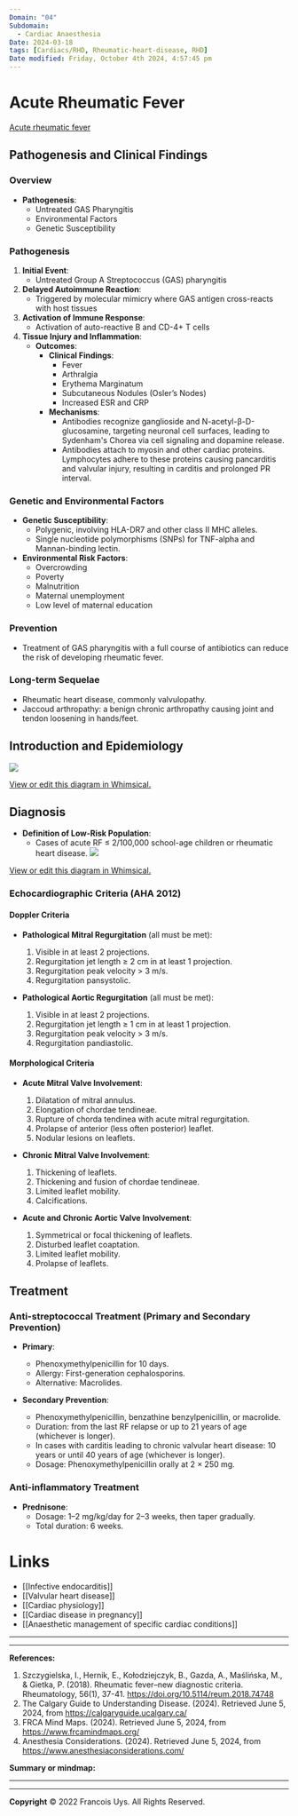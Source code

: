 ```yaml
---
Domain: "04"
Subdomain:
  - Cardiac Anaesthesia
Date: 2024-03-18
tags: [Cardiacs/RHD, Rheumatic-heart-disease, RHD]
Date modified: Friday, October 4th 2024, 4:57:45 pm
---
```


# Acute Rheumatic Fever

[Acute rheumatic fever](https://calgaryguide.ucalgary.ca/Acute-Rheumatic-Fever--Pathogenesis-and-Clinical-Findings/)

## Pathogenesis and Clinical Findings

### Overview

- **Pathogenesis**:
	- Untreated GAS Pharyngitis
	- Environmental Factors
	- Genetic Susceptibility

### Pathogenesis

1. **Initial Event**:
	- Untreated Group A Streptococcus (GAS) pharyngitis
2. **Delayed Autoimmune Reaction**:
	- Triggered by molecular mimicry where GAS antigen cross-reacts with host tissues
3. **Activation of Immune Response**:
	- Activation of auto-reactive B and CD-4+ T cells
4. **Tissue Injury and Inflammation**:
	- **Outcomes**:
		- **Clinical Findings**:
			- Fever
			- Arthralgia
			- Erythema Marginatum
			- Subcutaneous Nodules (Osler’s Nodes)
			- Increased ESR and CRP
		- **Mechanisms**:
			- Antibodies recognize ganglioside and N-acetyl-β-D-glucosamine, targeting neuronal cell surfaces, leading to Sydenham's Chorea via cell signaling and dopamine release.
			- Antibodies attach to myosin and other cardiac proteins. Lymphocytes adhere to these proteins causing pancarditis and valvular injury, resulting in carditis and prolonged PR interval.

### Genetic and Environmental Factors

- **Genetic Susceptibility**:
	- Polygenic, involving HLA-DR7 and other class II MHC alleles.
	- Single nucleotide polymorphisms (SNPs) for TNF-alpha and Mannan-binding lectin.
- **Environmental Risk Factors**:
	- Overcrowding
	- Poverty
	- Malnutrition
	- Maternal unemployment
	- Low level of maternal education

### Prevention

- Treatment of GAS pharyngitis with a full course of antibiotics can reduce the risk of developing rheumatic fever.

### Long-term Sequelae

- Rheumatic heart disease, commonly valvulopathy.
- Jaccoud arthropathy: a benign chronic arthropathy causing joint and tendon loosening in hands/feet.

## Introduction and Epidemiology

![](Pasted%20image%2020240702143336.png)

[View or edit this diagram in Whimsical.](https://whimsical.com/rheumatic-heart-disease-MWhnNC85pZoLqJHkLJJhsb?ref=chatgpt)

## Diagnosis

- **Definition of Low-Risk Population**:
	- Cases of acute RF ≤ 2/100,000 school-age children or rheumatic heart disease.
![](Pasted%20image%2020240702143351.png)

[View or edit this diagram in Whimsical.](https://whimsical.com/diagnostic-criteria-for-rheumatic-fever-modified-2015-jones-crit-RAGuYKHACZi2P8vJg8CgZo?ref=chatgpt)

### Echocardiographic Criteria (AHA 2012)

#### Doppler Criteria

- **Pathological Mitral Regurgitation** (all must be met):
	
	1. Visible in at least 2 projections.
	2. Regurgitation jet length ≥ 2 cm in at least 1 projection.
	3. Regurgitation peak velocity > 3 m/s.
	4. Regurgitation pansystolic.
- **Pathological Aortic Regurgitation** (all must be met):
	
	1. Visible in at least 2 projections.
	2. Regurgitation jet length ≥ 1 cm in at least 1 projection.
	3. Regurgitation peak velocity > 3 m/s.
	4. Regurgitation pandiastolic.

#### Morphological Criteria

- **Acute Mitral Valve Involvement**:
	
	1. Dilatation of mitral annulus.
	2. Elongation of chordae tendineae.
	3. Rupture of chorda tendinea with acute mitral regurgitation.
	4. Prolapse of anterior (less often posterior) leaflet.
	5. Nodular lesions on leaflets.
- **Chronic Mitral Valve Involvement**:
	
	1. Thickening of leaflets.
	2. Thickening and fusion of chordae tendineae.
	3. Limited leaflet mobility.
	4. Calcifications.
- **Acute and Chronic Aortic Valve Involvement**:
	
	1. Symmetrical or focal thickening of leaflets.
	2. Disturbed leaflet coaptation.
	3. Limited leaflet mobility.
	4. Prolapse of leaflets.

## Treatment

### Anti-streptococcal Treatment (Primary and Secondary Prevention)

- **Primary**:
	
	- Phenoxymethylpenicillin for 10 days.
	- Allergy: First-generation cephalosporins.
	- Alternative: Macrolides.
- **Secondary Prevention**:
	
	- Phenoxymethylpenicillin, benzathine benzylpenicillin, or macrolide.
	- Duration: from the last RF relapse or up to 21 years of age (whichever is longer).
	- In cases with carditis leading to chronic valvular heart disease: 10 years or until 40 years of age (whichever is longer).
	- Dosage: Phenoxymethylpenicillin orally at 2 × 250 mg.

### Anti-inflammatory Treatment

- **Prednisone**:
	- Dosage: 1–2 mg/kg/day for 2–3 weeks, then taper gradually.
	- Total duration: 6 weeks.

# Links
- [[Infective endocarditis]]
- [[Valvular heart disease]]
- [[Cardiac physiology]]
- [[Cardiac disease in pregnancy]]
- [[Anaesthetic management of specific cardiac conditions]]

---

---
**References:**

1. Szczygielska, I., Hernik, E., Kołodziejczyk, B., Gazda, A., Maślińska, M., & Gietka, P. (2018). Rheumatic fever–new diagnostic criteria. Rheumatology, 56(1), 37-41. https://doi.org/10.5114/reum.2018.74748
2. The Calgary Guide to Understanding Disease. (2024). Retrieved June 5, 2024, from https://calgaryguide.ucalgary.ca/
3. FRCA Mind Maps. (2024). Retrieved June 5, 2024, from https://www.frcamindmaps.org/
4. Anesthesia Considerations. (2024). Retrieved June 5, 2024, from https://www.anesthesiaconsiderations.com/

**Summary or mindmap:**

---------------------------------------------------------------------------------------------
---
**Copyright**
© 2022 Francois Uys. All Rights Reserved.